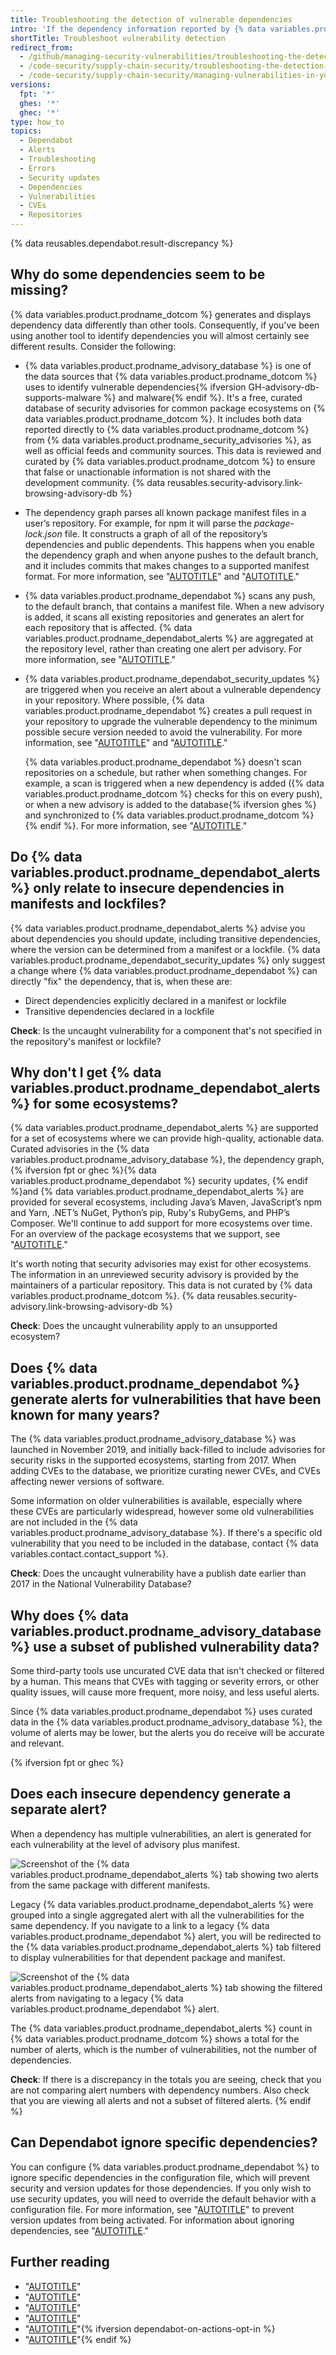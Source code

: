 ```yaml
---
title: Troubleshooting the detection of vulnerable dependencies
intro: 'If the dependency information reported by {% data variables.product.product_name %} is not what you expected, there are a number of points to consider, and various things you can check.'
shortTitle: Troubleshoot vulnerability detection
redirect_from:
  - /github/managing-security-vulnerabilities/troubleshooting-the-detection-of-vulnerable-dependencies
  - /code-security/supply-chain-security/troubleshooting-the-detection-of-vulnerable-dependencies
  - /code-security/supply-chain-security/managing-vulnerabilities-in-your-projects-dependencies/troubleshooting-the-detection-of-vulnerable-dependencies
versions:
  fpt: '*'
  ghes: '*'
  ghec: '*'
type: how_to
topics:
  - Dependabot
  - Alerts
  - Troubleshooting
  - Errors
  - Security updates
  - Dependencies
  - Vulnerabilities
  - CVEs
  - Repositories
---
```


{% data reusables.dependabot.result-discrepancy %}

## Why do some dependencies seem to be missing?

{% data variables.product.prodname_dotcom %} generates and displays dependency data differently than other tools. Consequently, if you've been using another tool to identify dependencies you will almost certainly see different results. Consider the following:

* {% data variables.product.prodname_advisory_database %} is one of the data sources that {% data variables.product.prodname_dotcom %} uses to identify vulnerable dependencies{% ifversion GH-advisory-db-supports-malware %} and malware{% endif %}. It's a free, curated database of security advisories for common package ecosystems on {% data variables.product.prodname_dotcom %}. It includes both data reported directly to {% data variables.product.prodname_dotcom %} from {% data variables.product.prodname_security_advisories %}, as well as official feeds and community sources. This data is reviewed and curated by {% data variables.product.prodname_dotcom %} to ensure that false or unactionable information is not shared with the development community. {% data reusables.security-advisory.link-browsing-advisory-db %}
* The dependency graph parses all known package manifest files in a user’s repository. For example, for npm it will parse the _package-lock.json_ file. It constructs a graph of all of the repository’s dependencies and public dependents. This happens when you enable the dependency graph and when anyone pushes to the default branch, and it includes commits that makes changes to a supported manifest format. For more information, see "[AUTOTITLE](/code-security/supply-chain-security/understanding-your-software-supply-chain/about-the-dependency-graph)" and "[AUTOTITLE](/code-security/supply-chain-security/understanding-your-software-supply-chain/troubleshooting-the-dependency-graph)."
* {% data variables.product.prodname_dependabot %} scans any push, to the default branch, that contains a manifest file. When a new advisory is added, it scans all existing repositories and generates an alert for each repository that is affected. {% data variables.product.prodname_dependabot_alerts %} are aggregated at the repository level, rather than creating one alert per advisory. For more information, see "[AUTOTITLE](/code-security/dependabot/dependabot-alerts/about-dependabot-alerts)."
* {% data variables.product.prodname_dependabot_security_updates %} are triggered when you receive an alert about a vulnerable dependency in your repository. Where possible, {% data variables.product.prodname_dependabot %} creates a pull request in your repository to upgrade the vulnerable dependency to the minimum possible secure version needed to avoid the vulnerability. For more information, see "[AUTOTITLE](/code-security/dependabot/dependabot-security-updates/about-dependabot-security-updates)" and "[AUTOTITLE](/code-security/dependabot/working-with-dependabot/troubleshooting-dependabot-errors)."

    {% data variables.product.prodname_dependabot %} doesn't scan repositories on a schedule, but rather when something changes. For example, a scan is triggered when a new dependency is added ({% data variables.product.prodname_dotcom %} checks for this on every push), or when a new advisory is added to the database{% ifversion ghes %} and synchronized to {% data variables.product.prodname_dotcom %}{% endif %}. For more information, see "[AUTOTITLE](/code-security/dependabot/dependabot-alerts/about-dependabot-alerts#detection-of-insecure-dependencies)."

## Do {% data variables.product.prodname_dependabot_alerts %} only relate to insecure dependencies in manifests and lockfiles?

{% data variables.product.prodname_dependabot_alerts %} advise you about dependencies you should update, including transitive dependencies, where the version can be determined from a manifest or a lockfile. {% data variables.product.prodname_dependabot_security_updates %} only suggest a change where {% data variables.product.prodname_dependabot %} can directly "fix" the dependency, that is, when these are:
* Direct dependencies explicitly declared in a manifest or lockfile
* Transitive dependencies declared in a lockfile

**Check**: Is the uncaught vulnerability for a component that's not specified in the repository's manifest or lockfile?

## Why don't I get {% data variables.product.prodname_dependabot_alerts %} for some ecosystems?

{% data variables.product.prodname_dependabot_alerts %} are supported for a set of ecosystems where we can provide high-quality, actionable data. Curated advisories in the {% data variables.product.prodname_advisory_database %}, the dependency graph, {% ifversion fpt or ghec %}{% data variables.product.prodname_dependabot %} security updates, {% endif %}and  {% data variables.product.prodname_dependabot_alerts %} are provided for several ecosystems, including Java’s Maven, JavaScript’s npm and Yarn, .NET’s NuGet, Python’s pip, Ruby's RubyGems, and PHP’s Composer. We'll continue to add support for more ecosystems over time. For an overview of the package ecosystems that we support, see "[AUTOTITLE](/code-security/supply-chain-security/understanding-your-software-supply-chain/about-the-dependency-graph#supported-package-ecosystems)."

It's worth noting that security advisories may exist for other ecosystems. The information in an unreviewed security advisory is provided by the maintainers of a particular repository. This data is not curated by {% data variables.product.prodname_dotcom %}. {% data reusables.security-advisory.link-browsing-advisory-db %}

**Check**: Does the uncaught vulnerability apply to an unsupported ecosystem?

## Does {% data variables.product.prodname_dependabot %} generate alerts for vulnerabilities that have been known for many years?

The {% data variables.product.prodname_advisory_database %} was launched in November 2019, and initially back-filled to include advisories for security risks in the supported ecosystems, starting from 2017. When adding CVEs to the database, we prioritize curating newer CVEs, and CVEs affecting newer versions of software.

Some information on older vulnerabilities is available, especially where these CVEs are particularly widespread, however some old vulnerabilities are not included in the {% data variables.product.prodname_advisory_database %}. If there's a specific old vulnerability that you need to be included in the database, contact {% data variables.contact.contact_support %}.

**Check**: Does the uncaught vulnerability have a publish date earlier than 2017 in the National Vulnerability Database?

## Why does {% data variables.product.prodname_advisory_database %} use a subset of published vulnerability data?

Some third-party tools use uncurated CVE data that isn't checked or filtered by a human. This means that CVEs with tagging or severity errors, or other quality issues, will cause more frequent, more noisy, and less useful alerts.

Since {% data variables.product.prodname_dependabot %} uses curated data in the {% data variables.product.prodname_advisory_database %}, the volume of alerts may be lower, but the alerts you do receive will be accurate and relevant.

{% ifversion fpt or ghec %}

## Does each insecure dependency generate a separate alert?

When a dependency has multiple vulnerabilities, an alert is generated for each vulnerability at the level of advisory plus manifest.

![Screenshot of the {% data variables.product.prodname_dependabot_alerts %} tab showing two alerts from the same package with different manifests.](/assets/images/help/repository/dependabot-alerts-view.png)

Legacy {% data variables.product.prodname_dependabot_alerts %} were grouped into a single aggregated alert with all the vulnerabilities for the same dependency. If you navigate to a link to a legacy {% data variables.product.prodname_dependabot %} alert, you will be redirected to the {% data variables.product.prodname_dependabot_alerts %} tab filtered to display vulnerabilities for that dependent package and manifest.

![Screenshot of the {% data variables.product.prodname_dependabot_alerts %} tab showing the filtered alerts from navigating to a legacy {% data variables.product.prodname_dependabot %} alert.](/assets/images/help/repository/legacy-dependabot-alerts-view.png)

The {% data variables.product.prodname_dependabot_alerts %} count in {% data variables.product.prodname_dotcom %} shows a total for the number of alerts, which is the number of vulnerabilities, not the number of dependencies.

**Check**: If there is a discrepancy in the totals you are seeing, check that you are not comparing alert numbers with dependency numbers. Also check that you are viewing all alerts and not a subset of filtered alerts.
{% endif %}

## Can Dependabot ignore specific dependencies?

You can configure {% data variables.product.prodname_dependabot %} to ignore specific dependencies in the configuration file, which will prevent security and version updates for those dependencies. If you only wish to use security updates, you will need to override the default behavior with a configuration file. For more information, see "[AUTOTITLE](/code-security/dependabot/dependabot-security-updates/configuring-dependabot-security-updates#overriding-the-default-behavior-with-a-configuration-file)" to prevent version updates from being activated. For information about ignoring dependencies, see "[AUTOTITLE](/code-security/dependabot/dependabot-version-updates/configuration-options-for-the-dependabot.yml-file#ignore)."

## Further reading

* "[AUTOTITLE](/code-security/dependabot/dependabot-alerts/about-dependabot-alerts)"
* "[AUTOTITLE](/code-security/dependabot/dependabot-alerts/viewing-and-updating-dependabot-alerts)"
* "[AUTOTITLE](/repositories/managing-your-repositorys-settings-and-features/enabling-features-for-your-repository/managing-security-and-analysis-settings-for-your-repository)"
* "[AUTOTITLE](/code-security/supply-chain-security/understanding-your-software-supply-chain/troubleshooting-the-dependency-graph)"
* "[AUTOTITLE](/code-security/dependabot/working-with-dependabot/troubleshooting-dependabot-errors)"{% ifversion dependabot-on-actions-opt-in %}
* "[AUTOTITLE](/code-security/dependabot/working-with-dependabot/about-dependabot-on-github-actions-runners)"{% endif %}
